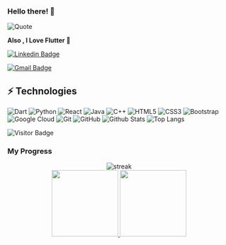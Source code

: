 ### Hello there! 👋

![Quote](https://github-readme-quotes.herokuapp.com/quote?theme=dracula&animation=grow_out_in&layout=churchill)


**Also , I Love Flutter 💙**

[![Linkedin Badge](https://img.shields.io/badge/-MahmoudAshour-blue?style=flat-square&logo=Linkedin&logoColor=white&link=https://www.linkedin.com/in/mahmoud-ashour/)](https://www.linkedin.com/in/mahmoud-ashour-b04a27174/)

[![Gmail Badge](https://img.shields.io/badge/-mashour365@gmail.com-c14438?style=flat-square&logo=Gmail&logoColor=white&link=mailto:mashour365@gmail.com)](mailto:mashour365@gmail.com)

## ⚡ Technologies

![Dart](https://img.shields.io/badge/-Dart-black?style=flat-square&logo=Dart)
![Python](https://img.shields.io/badge/-Python-black?style=flat-square&logo=Python)
![React](https://img.shields.io/badge/-React-black?style=flat-square&logo=react)
![Java](https://img.shields.io/badge/-java-E34A86?style=flat-square&logo=java)
![C++](https://img.shields.io/badge/-C++-00599C?style=flat-square&logo=c)
![HTML5](https://img.shields.io/badge/-HTML5-E34F26?style=flat-square&logo=html5&logoColor=white)
![CSS3](https://img.shields.io/badge/-CSS3-1572B6?style=flat-square&logo=css3)
![Bootstrap](https://img.shields.io/badge/-Bootstrap-563D7C?style=flat-square&logo=bootstrap)
![Google Cloud](https://img.shields.io/badge/Google%20Cloud-black?style=flat-square&logo=google-cloud)
![Git](https://img.shields.io/badge/-Git-black?style=flat-square&logo=git)
![GitHub](https://img.shields.io/badge/-GitHub-181717?style=flat-square&logo=github)
![Github Stats](https://github-readme-stats.vercel.app/api?username=MeitanteiAshour&count_private=true&show_icons=true&include_all_commits=true)
![Top Langs](https://github-readme-stats.vercel.app/api/top-langs/?username=MeitanteiAshour&hide=TeX&layout=compact)

![Visitor Badge](https://visitor-badge.laobi.icu/badge?page_id=MeitanteiAshour)


### My Progress

[comment]: <> (for streak dark theme => &theme=dark || for progress dark theme => &theme=react)
<p align="center">
	<img src="https://github-readme-streak-stats.herokuapp.com/?user=meitanteiashour&theme=dark" alt="streak"/> <br>
	<a href="https://github.com/meitanteiashour">
  <img height="150em" src="https://github-readme-stats.vercel.app/api?username=meitanteiashour&show_icons=true&count_private=true&theme=react&include_all_commits=true"/>
  <img height="150em" src="https://github-readme-stats-eight-theta.vercel.app/api/top-langs/?username=meitanteiashour&theme=react&layout=compact"/>
</a> 
</p>

